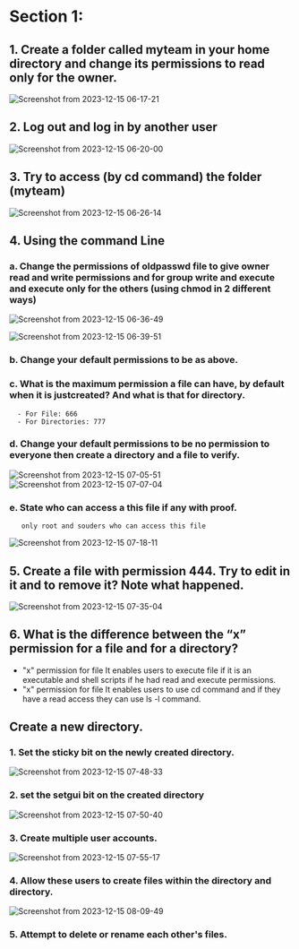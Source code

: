 # Section 1:

## 1. Create a folder called myteam in your home directory and change its permissions to read only for the owner.
![Screenshot from 2023-12-15 06-17-21](https://github.com/AsmaaNewigy332/EmbeddedLinux/assets/69517556/d2d07f7c-4035-4c6a-9ecd-0146e9bc66b0)

## 2. Log out and log in by another user
![Screenshot from 2023-12-15 06-20-00](https://github.com/AsmaaNewigy332/EmbeddedLinux/assets/69517556/f7f133db-193f-4b45-b946-5bf9608f327f)

## 3. Try to access (by cd command) the folder (myteam)
![Screenshot from 2023-12-15 06-26-14](https://github.com/AsmaaNewigy332/EmbeddedLinux/assets/69517556/bde07e54-f8dc-4db6-8f42-2b7f145f7d3d)

## 4. Using the command Line

   ### a. Change the permissions of oldpasswd file to give owner read and write permissions and for group write and execute and execute only for the others (using chmod in 2 different ways)
   ![Screenshot from 2023-12-15 06-36-49](https://github.com/AsmaaNewigy332/EmbeddedLinux/assets/69517556/59bba6ad-00d2-4d2c-9571-8f68fd09405c)

   ![Screenshot from 2023-12-15 06-39-51](https://github.com/AsmaaNewigy332/EmbeddedLinux/assets/69517556/7be35e58-56d9-4ae8-893f-450d22401c72)

   ### b. Change your default permissions to be as above.

   ### c. What is the maximum permission a file can have, by default when it is justcreated? And what is that for directory.
      - For File: 666
      - For Directories: 777
   ### d. Change your default permissions to be no permission to everyone then create a directory and a file to verify.
   ![Screenshot from 2023-12-15 07-05-51](https://github.com/AsmaaNewigy332/EmbeddedLinux/assets/69517556/e226c33a-99a0-4186-8d53-4fe90d2ef7e1)
   ![Screenshot from 2023-12-15 07-07-04](https://github.com/AsmaaNewigy332/EmbeddedLinux/assets/69517556/4f2f814a-3bbe-42e7-bc82-01a691e2393b)

   ### e. State who can access a this file if any with proof.
       only root and souders who can access this file  
  ![Screenshot from 2023-12-15 07-18-11](https://github.com/AsmaaNewigy332/EmbeddedLinux/assets/69517556/a478017f-9799-4af6-ac48-5266310d8db5)

## 5. Create a file with permission 444. Try to edit in it and to remove it? Note what happened.
![Screenshot from 2023-12-15 07-35-04](https://github.com/AsmaaNewigy332/EmbeddedLinux/assets/69517556/474652eb-3c73-43cf-9a2f-f0b5451408c3)

## 6. What is the difference between the “x” permission for a file and for a directory?
- "x" permission for file
  It enables users to execute file if it is an executable and shell scripts if he had read and execute permissions.
- "x" permission for file
  It enables users to use cd command and if they have a read access they can use ls -l command.  

## Create a new directory.
### 1. Set the sticky bit on the newly created directory.
![Screenshot from 2023-12-15 07-48-33](https://github.com/AsmaaNewigy332/EmbeddedLinux/assets/69517556/1493b6de-5853-4d26-b7e2-2d2ff4e2007e)

### 2. set the setgui bit on the created directory
![Screenshot from 2023-12-15 07-50-40](https://github.com/AsmaaNewigy332/EmbeddedLinux/assets/69517556/ccfa9693-48dc-4840-880e-818d5ce428e3)

### 3. Create multiple user accounts.
![Screenshot from 2023-12-15 07-55-17](https://github.com/AsmaaNewigy332/EmbeddedLinux/assets/69517556/88cfe828-bfa6-4a93-9744-010f3aa69500)

### 4. Allow these users to create files within the directory and directory.
![Screenshot from 2023-12-15 08-09-49](https://github.com/AsmaaNewigy332/EmbeddedLinux/assets/69517556/06cf8746-347b-4795-8eb2-6ca003a312f5)

### 5. Attempt to delete or rename each other's files.

